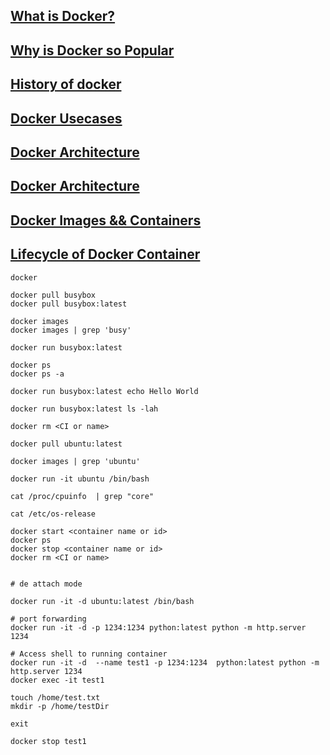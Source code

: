 ## [What is Docker?](https://yannmjl.medium.com/what-is-docker-in-simple-english-a24e8136b90b)

## [Why is Docker so Popular](https://www.section.io/engineering-education/why-is-docker-so-popular/#:~:text=Docker%20allows%20you%20to%20break,app%20and%20a%20database%20together.)

## [History of docker](https://www.slideshare.net/Docker/introduction-to-docker-2017)


## [Docker Usecases](https://medium.com/@BeNitinAgarwal/docker-usecases-3b62f4d68bc4)

## [Docker Architecture](https://www.aquasec.com/cloud-native-academy/docker-container/docker-architecture/)

## [Docker Architecture](https://docs.docker.com/get-started/overview/#docker-architecture)


## [Docker Images && Containers](https://docs.docker.com/storage/storagedriver/)

## [Lifecycle of Docker Container](https://medium.com/@BeNitinAgarwal/lifecycle-of-docker-container-d2da9f85959)

```
docker

docker pull busybox
docker pull busybox:latest

docker images
docker images | grep 'busy'

docker run busybox:latest

docker ps
docker ps -a

docker run busybox:latest echo Hello World

docker run busybox:latest ls -lah

docker rm <CI or name>

docker pull ubuntu:latest

docker images | grep 'ubuntu'

docker run -it ubuntu /bin/bash

cat /proc/cpuinfo  | grep "core"

cat /etc/os-release

docker start <container name or id>
docker ps
docker stop <container name or id>
docker rm <CI or name>


# de attach mode

docker run -it -d ubuntu:latest /bin/bash

# port forwarding
docker run -it -d -p 1234:1234 python:latest python -m http.server 1234
```

```
# Access shell to running container
docker run -it -d  --name test1 -p 1234:1234  python:latest python -m http.server 1234
docker exec -it test1

touch /home/test.txt
mkdir -p /home/testDir

exit

docker stop test1
```



